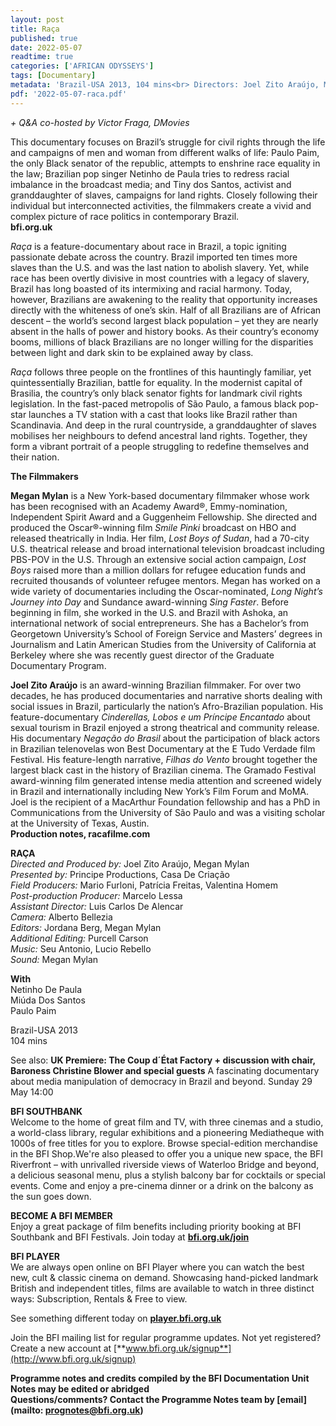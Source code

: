 ```yaml
---
layout: post
title: Raça
published: true
date: 2022-05-07
readtime: true
categories: ['AFRICAN ODYSSEYS']
tags: [Documentary]
metadata: 'Brazil-USA 2013, 104 mins<br> Directors: Joel Zito Araújo, Megan Mylan'
pdf: '2022-05-07-raca.pdf'
---
```


_+ Q&A co-hosted by Victor Fraga, DMovies_

This documentary focuses on Brazil’s struggle for civil rights through the life and campaigns of men and woman from different walks of life: Paulo Paim, the only Black senator of the republic, attempts to enshrine race equality in the law; Brazilian pop singer Netinho de Paula tries to redress racial imbalance in the broadcast media; and Tiny dos Santos, activist and granddaughter of slaves, campaigns for land rights. Closely following their individual but interconnected activities, the filmmakers create a vivid and complex picture of race politics in contemporary Brazil.<br>
**bfi.org.uk**<br>

_Raça_ is a feature-documentary about race in Brazil, a topic igniting passionate debate across the country. Brazil imported ten times more slaves than the U.S. and was the last nation to abolish slavery. Yet, while race has been overtly divisive in most countries with a legacy of slavery, Brazil has long boasted of its intermixing and racial harmony. Today, however, Brazilians are awakening to the reality that opportunity increases directly with the whiteness of one’s skin. Half of all Brazilians are of African descent – the world’s second largest black population – yet they are nearly absent in the halls of power and history books. As their country’s economy booms, millions of black Brazilians are no longer willing for the disparities between light and dark skin to be explained away by class.

_Raça_ follows three people on the frontlines of this hauntingly familiar, yet quintessentially Brazilian, battle for equality. In the modernist capital of Brasilia, the country’s only black senator fights for landmark civil rights legislation. In the fast-paced metropolis of São Paulo, a famous black pop-star launches a TV station with a cast that looks like Brazil rather than Scandinavia. And deep in the rural countryside, a granddaughter of slaves mobilises her neighbours to defend ancestral land rights. Together, they form a vibrant portrait of a people struggling to redefine themselves and their nation.

**The Filmmakers**

**Megan Mylan** is a New York-based documentary filmmaker whose work has been recognised with an Academy Award®, Emmy-nomination, Independent Spirit Award and a Guggenheim Fellowship. She directed and produced the Oscar®-winning film _Smile Pinki_ broadcast on HBO and released theatrically in India. Her film, _Lost Boys of Sudan_, had a 70-city U.S. theatrical release and broad international television broadcast including PBS-POV in the U.S. Through an extensive social action campaign, _Lost Boys_ raised more than a million dollars for refugee education funds and recruited thousands of volunteer refugee mentors. Megan has worked on a wide variety of documentaries including the Oscar-nominated, _Long Night’s Journey into Day_ and Sundance award-winning _Sing Faster_. Before beginning in film, she worked in the U.S. and Brazil with Ashoka, an international network of social entrepreneurs. She has a Bachelor’s from Georgetown University’s School of Foreign Service and Masters’ degrees in Journalism and Latin American Studies from the University of California at Berkeley where she was recently guest director of the Graduate Documentary Program.

**Joel Zito Araújo** is an award-winning Brazilian filmmaker. For over two decades, he has produced documentaries and narrative shorts dealing with social issues in Brazil, particularly the nation’s Afro-Brazilian population. His feature-documentary _Cinderellas, Lobos e um Príncipe Encantado_ about sexual tourism in Brazil enjoyed a strong theatrical and community release. His documentary _Negação do Brasil_ about the participation of black actors in Brazilian telenovelas won Best Documentary at the E Tudo Verdade film Festival. His feature-length narrative, _Filhas do Vento_ brought together the largest black cast in the history of Brazilian cinema. The Gramado Festival award-winning film generated intense media attention and screened widely in Brazil and internationally including New York’s Film Forum and MoMA. Joel is the recipient of a MacArthur Foundation fellowship and has a PhD in Communications from the University of São Paulo and was a visiting scholar at the University of Texas, Austin.<br>
**Production notes, racafilme.com**<br>

**RAÇA**<br>
_Directed and Produced by:_ Joel Zito Araújo, Megan Mylan<br>
_Presented by:_ Principe Productions, Casa De Criação<br>
_Field Producers:_ Mario Furloni,  Patrícia Freitas,  Valentina Homem<br>
_Post-production Producer:_ Marcelo Lessa<br>
_Assistant Director:_ Luis Carlos De Alencar<br>
_Camera:_ Alberto Bellezia<br>
_Editors:_ Jordana Berg, Megan Mylan<br>
_Additional Editing:_ Purcell Carson<br>
_Music:_ Seu Antonio, Lucio Rebello<br>
_Sound:_ Megan Mylan<br>

**With**<br>
Netinho De Paula<br>
Miúda Dos Santos<br>
Paulo Paim<br>

Brazil-USA 2013<br>
104 mins<br>


See also:
**UK Premiere: The Coup d´État Factory + discussion with chair, Baroness Christine Blower and special guests**
A fascinating documentary about media manipulation of democracy in Brazil and beyond.
Sunday 29 May 14:00


**BFI SOUTHBANK**  
Welcome to the home of great film and TV, with three cinemas and a studio, a world-class library, regular exhibitions and a pioneering Mediatheque with 1000s of free titles for you to explore. Browse special-edition merchandise in the BFI Shop.We&#39;re also pleased to offer you a unique new space, the BFI Riverfront – with unrivalled riverside views of Waterloo Bridge and beyond, a delicious seasonal menu, plus a stylish balcony bar for cocktails or special events. Come and enjoy a pre-cinema dinner or a drink on the balcony as the sun goes down.  

**BECOME A BFI MEMBER**  
Enjoy a great package of film benefits including priority booking at BFI Southbank and BFI Festivals. Join today at [**bfi.org.uk/join**](http://www.bfi.org.uk/join)  

**BFI PLAYER**  
 We are always open online on BFI Player where you can watch the best new, cult &amp; classic cinema on demand. Showcasing hand-picked landmark British and independent titles, films are available to watch in three distinct ways: Subscription, Rentals &amp; Free to view.  

See something different today on [**player.bfi.org.uk**](https://player.bfi.org.uk)  

Join the BFI mailing list for regular programme updates. Not yet registered? Create a new account at [**www.bfi.org.uk/signup**](http://www.bfi.org.uk/signup)

**Programme notes and credits compiled by the BFI Documentation Unit  
Notes may be edited or abridged  
Questions/comments? Contact the Programme Notes team by [email](mailto: prognotes@bfi.org.uk)**
